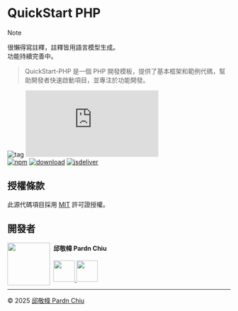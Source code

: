# QuickStart PHP

> [!NOTE]
> 很懶得寫註釋，註釋皆用語言模型生成。<br>
> 功能持續完善中。

> QuickStart-PHP 是一個 PHP 開發模板，提供了基本框架和範例代碼，幫助開發者快速啟動項目，並專注於功能開發。

![tag](https://img.shields.io/badge/tag-PHP%20Template-bb4444) 
![size](https://img.shields.io/github/size/pardnchiu/QuickStart-PHP/dist/QuickStart-PHP.js)<br>
[![npm](https://img.shields.io/npm/v/@pardnchiu/quickstart-php)](https://www.npmjs.com/package/@pardnchiu/quickstart-php)
[![download](https://img.shields.io/npm/dm/@pardnchiu/quickstart-php)](https://www.npmjs.com/package/@pardnchiu/quickstart-php)
[![jsdeliver](https://img.shields.io/jsdelivr/npm/hm/@pardnchiu/quickstart-php)](https://www.jsdelivr.com/package/npm/@pardnchiu/quickstart-php)

## 授權條款

此源代碼項目採用 [MIT](https://github.com/pardnchiu/QuickStart-PHP/blob/main/LICENSE) 許可證授權。

## 開發者

<img src="https://avatars.githubusercontent.com/u/25631760" align="left" width="96" height="96" style="margin-right: 0.5rem;">

<h4 style="padding-top: 0">邱敬幃 Pardn Chiu</h4>

<a href="mailto:dev@pardn.io" target="_blank">
    <img src="https://pardn.io/image/email.svg" width="48" height="48">
</a> <a href="https://linkedin.com/in/pardnchiu" target="_blank">
    <img src="https://pardn.io/image/linkedin.svg" width="48" height="48">
</a>

***

©️ 2025 [邱敬幃 Pardn Chiu](https://pardn.io)